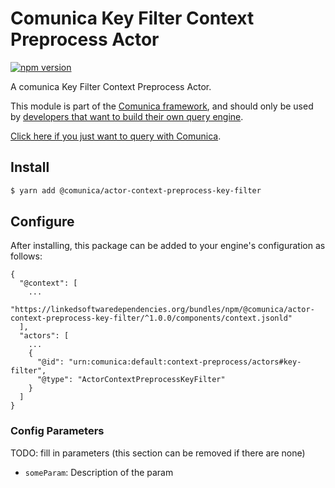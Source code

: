 # Comunica Key Filter Context Preprocess Actor

[![npm version](https://badge.fury.io/js/%40comunica%2Factor-context-preprocess-key-filter.svg)](https://www.npmjs.com/package/@comunica/actor-context-preprocess-key-filter)

A comunica Key Filter Context Preprocess Actor.

This module is part of the [Comunica framework](https://github.com/comunica/comunica),
and should only be used by [developers that want to build their own query engine](https://comunica.dev/docs/modify/).

[Click here if you just want to query with Comunica](https://comunica.dev/docs/query/).

## Install

```bash
$ yarn add @comunica/actor-context-preprocess-key-filter
```

## Configure

After installing, this package can be added to your engine's configuration as follows:
```text
{
  "@context": [
    ...
    "https://linkedsoftwaredependencies.org/bundles/npm/@comunica/actor-context-preprocess-key-filter/^1.0.0/components/context.jsonld"
  ],
  "actors": [
    ...
    {
      "@id": "urn:comunica:default:context-preprocess/actors#key-filter",
      "@type": "ActorContextPreprocessKeyFilter"
    }
  ]
}
```

### Config Parameters

TODO: fill in parameters (this section can be removed if there are none)

* `someParam`: Description of the param
